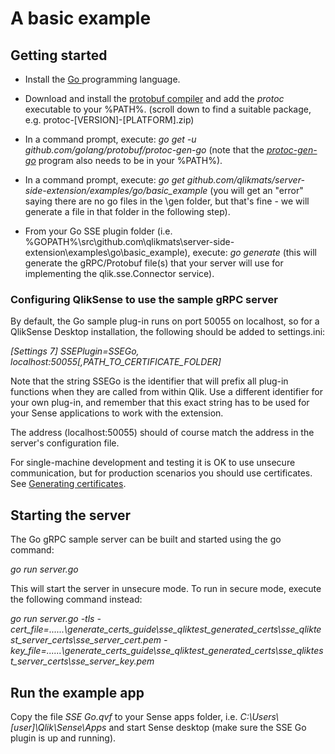 # A basic example


## Getting started

 - Install the [Go ](https://golang.org/) programming language. 

 - Download and install the [protobuf compiler](https://github.com/google/protobuf/releases) and add the *protoc* executable to your %PATH%. 
(scroll down to find a suitable package, e.g. protoc-[VERSION]-[PLATFORM].zip)

 - In a command prompt, execute: *go get -u github.com/golang/protobuf/protoc-gen-go*
(note that the [*protoc-gen-go*](https://github.com/golang/protobuf#installation) program also needs to be in your %PATH%).

 - In a command prompt, execute: *go get github.com/qlikmats/server-side-extension/examples/go/basic_example*
(you will get an "error" saying there are no go files in the \gen folder, but that's  fine - we will generate a file in that folder in the following step).

 - From your Go SSE plugin folder (i.e. %GOPATH%\src\github.com\qlikmats\server-side-extension\examples\go\basic_example), execute: *go generate*
(this will generate the gRPC/Protobuf file(s) that your server will use  for implementing the qlik.sse.Connector service).



### Configuring QlikSense to use the sample gRPC server
By default, the Go sample plug-in runs on port 50055 on localhost, so for a QlikSense Desktop installation, the following should be added to settings.ini:

*[Settings 7]* 
*SSEPlugin=SSEGo, localhost:50055[,PATH_TO_CERTIFICATE_FOLDER]*

Note that the string SSEGo is the identifier that will prefix all plug-in functions when they are called from within Qlik.
Use a different identifier for your own plug-in, and remember that this exact string has to be used for your Sense applications to work with the extension.

The address (localhost:50055) should of course match the address in the server's configuration file.

For single-machine development and testing it is OK to use unsecure communication, but for production scenarios you should use certificates. See [Generating certificates](../../../generate_certs_guide/README.md).

## Starting the server

The Go gRPC sample server can be built and started using the go command:

*go run server.go*

This will start the server in unsecure mode. To run in secure mode, execute the following command instead:

*go run server.go -tls -cert_file=..\..\..\generate_certs_guide\sse_qliktest_generated_certs\sse_qliktest_server_certs\sse_server_cert.pem -key_file=..\..\..\generate_certs_guide\sse_qliktest_generated_certs\sse_qliktest_server_certs\sse_server_key.pem*

## Run the example app
Copy the file *SSE Go.qvf* to your Sense apps folder, i.e. *C:\Users\\[user]\Qlik\Sense\Apps* and start Sense desktop (make sure the SSE Go plugin is up and running).



